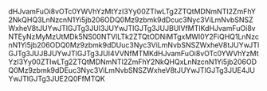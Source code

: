 dHJvamFuOi8vOTc0YWVhYzMtYzI3Yy00ZTIwLTg2ZTQtMDNmNTI2ZmFhY2NkQHQ3LnNzcnN1Yi5jb206ODQ0Mz9zbmk9dDcuc3Nyc3ViLmNvbSNSZWxheV8tJUYwJTlGJTg3JUI3JUYwJTlGJTg3JUJBUlVfMTIKdHJvamFuOi8vNTEyNzMyMzUtMDk5NS00NTVlLTk2ZTQtODNiMTgxMWI0Y2FiQHQ1LnNzcnN1Yi5jb206ODQ0Mz9zbmk9dDUuc3Nyc3ViLmNvbSNSZWxheV8tJUYwJTlGJTg3JUJBJUYwJTlGJTg3JUI4VVNfMTMKdHJvamFuOi8vOTc0YWVhYzMtYzI3Yy00ZTIwLTg2ZTQtMDNmNTI2ZmFhY2NkQHQxLnNzcnN1Yi5jb206ODQ0Mz9zbmk9dDEuc3Nyc3ViLmNvbSNSZWxheV8tJUYwJTlGJTg3JUE4JUYwJTlGJTg3JUE2Q0FfMTQK